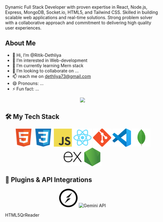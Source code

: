 Dynamic Full Stack Developer with proven expertise in React, Node.js, Express, MongoDB,
Socket.io, HTML5, and Tailwind CSS. Skilled in building scalable web applications and real-time
solutions. Strong problem solver with a collaborative approach and commitment to delivering high
quality user experiences.

## About Me
- 👋 Hi, I’m @Ritik-Dethliya
- 👀 I’m interested in Web-development
- 🌱 I’m currently learning Mern stack
- 💞️ I’m looking to collaborate on ...
- 📫 reach me on dethliya73@gmail.com 
- 😄 Pronouns: ...
- ⚡ Fun fact: ...

<!---
Ritik-Dethliya/Ritik-Dethliya is a ✨ special ✨ repository because its `README.md` (this file) appears on your GitHub profile.
You can click the Preview link to take a look at your changes.
--->
<p align="center">
  <img src="https://camo.githubusercontent.com/0e2953d98b21eda5a158939ea202c7c07b16b0dc0dc5c1e269826c29a01a974f/68747470733a2f2f7777772e77656232347a6f6e652e636f6d2f77702d636f6e74656e742f75706c6f6164732f323032322f31302f34363230372d70726f6772616d6d65722d312e676966" width='400'/>
</p>


## 🛠️ My Tech Stack

<p align="center">
  <img src="https://raw.githubusercontent.com/devicons/devicon/master/icons/html5/html5-original.svg" alt="HTML5" width="60" />
  <img src="https://raw.githubusercontent.com/devicons/devicon/master/icons/css3/css3-original.svg" alt="CSS3" width="60" />
  <img src="https://raw.githubusercontent.com/devicons/devicon/master/icons/javascript/javascript-original.svg" alt="JavaScript" width="60" />
  <img src="https://raw.githubusercontent.com/devicons/devicon/master/icons/react/react-original.svg" alt="React" width="60" />
  <img src="https://raw.githubusercontent.com/devicons/devicon/master/icons/git/git-original.svg" alt="Git" width="60" />
  <img src="https://raw.githubusercontent.com/devicons/devicon/master/icons/vscode/vscode-original.svg" alt="VS Code" width="60" />
  <img src="https://raw.githubusercontent.com/devicons/devicon/master/icons/mongodb/mongodb-original.svg" alt="MongoDB" width="60" />
  <img src="https://raw.githubusercontent.com/devicons/devicon/master/icons/express/express-original.svg" alt="Express" width="60" />
  <img src="https://raw.githubusercontent.com/devicons/devicon/master/icons/nodejs/nodejs-original.svg" alt="Node.js" width="60"/>
</p>

## 🔌 Plugins & API Integrations

<p align="center">
  <img src="https://raw.githubusercontent.com/devicons/devicon/master/icons/socketio/socketio-original.svg" alt="Socket.IO" width="60"/>
  <img src="https://img.shields.io/badge/Gemini%20API-AI%20Integration-blueviolet?style=for-the-badge&logo=google" alt="Gemini API"/>
  <p>HTML5QrReader</p>
</p>
